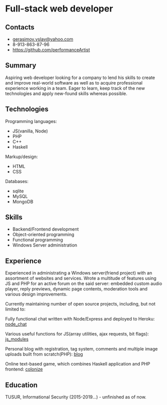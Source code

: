# Full-stack web developer

## Contacts

* gerasimov.vslav@yahoo.com
* 8-913-863-87-96
* https://github.com/performanceArtist

## Summary

Aspiring web developer looking for a company to lend his skills to create and improve real-world software as well as to acquire professional experience working in a team. Eager to learn, keep track of the new technologies and apply new-found skills whereas possible. 

## Technologies

Programming languages:

* JS(vanilla, Node)
* PHP
* C++
* Haskell

Markup/design:

* HTML
* CSS

Databases:

* sqlite
* MySQL
* MongoDB

## Skills

* Backend/Frontend development
* Object-oriented programming
* Functional programming
* Windows Server administration

## Experience 

Experienced in administrating a Windows server(friend project) with an assortment of websites and services. Wrote a multitude of features using JS and PHP for an active forum on the said server: embedded custom audio player, reply previews, dynamic page contents, moderation tools and various design improvements.

Currently maintaining number of open source projects, including, but not limited to:

Fully functional chat written with Node/Express and deployed to Heroku: [node_chat](https://github.com/performanceArtist/node_chat)

Various useful functions for JS(array utilities, ajax requests, bit flags): [js_modules](https://github.com/performanceArtist/js_modules)

Personal blog with registration, tag system, comments and multiple image uploads built from scratch(PHP): [blog](https://github.com/performanceArtist/somewebsite)

Online text-based game, which combines Haskell application and PHP frontend: [colonize](https://github.com/performanceArtist/colonize)

## Education

TUSUR, Informational Security (2015-2019...) - unfinished as of now.
